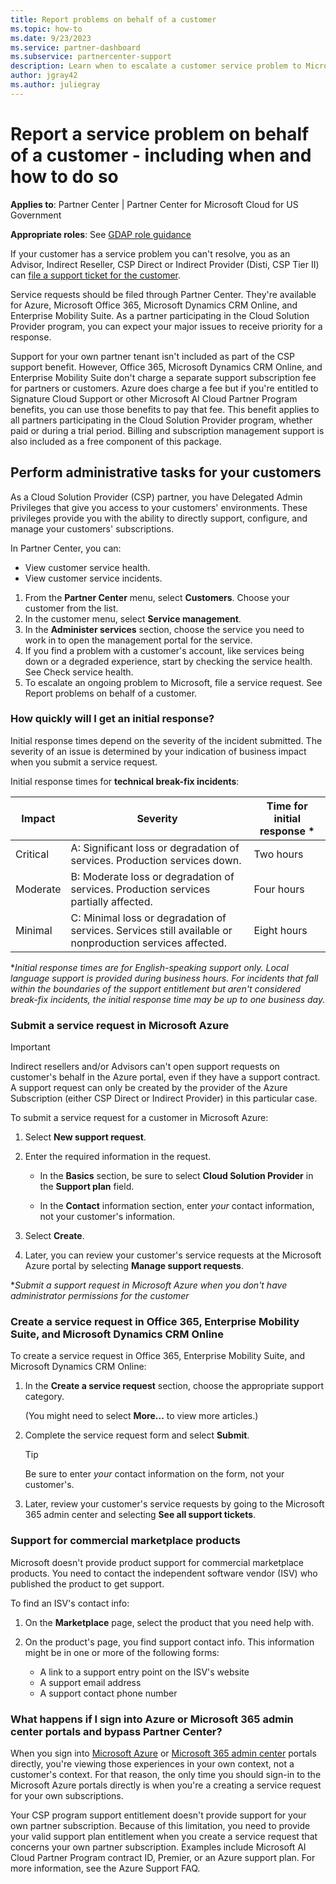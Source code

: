 ```yaml
---
title: Report problems on behalf of a customer
ms.topic: how-to
ms.date: 9/23/2023
ms.service: partner-dashboard
ms.subservice: partnercenter-support
description: Learn when to escalate a customer service problem to Microsoft and how to file a support ticket for different types of Microsoft services.
author: jgray42
ms.author: juliegray
---
```


# Report a service problem on behalf of a customer - including when and how to do so

**Applies to**: Partner Center | Partner Center for Microsoft Cloud for US Government

**Appropriate roles**: See [GDAP role guidance](./gdap-least-privileged-roles-by-task.md)

If your customer has a service problem you can't resolve, you as an Advisor, Indirect Reseller, CSP Direct or Indirect Provider (Disti, CSP Tier II) can [file a support ticket for the customer](report-problems-on-behalf-of-a-customer.md).

Service requests should be filed through Partner Center. They're available for Azure, Microsoft Office 365, Microsoft Dynamics CRM Online, and Enterprise Mobility Suite. As a partner participating in the Cloud Solution Provider program, you can expect your major issues to receive priority for a response.

Support for your own partner tenant isn't included as part of the CSP support benefit. However, Office 365, Microsoft Dynamics CRM Online, and Enterprise Mobility Suite don't charge a separate support subscription fee for partners or customers. Azure does charge a fee but if you're entitled to Signature Cloud Support or other Microsoft AI Cloud Partner Program benefits, you can use those benefits to pay that fee. This benefit applies to all partners participating in the Cloud Solution Provider program, whether paid or during a trial period. Billing and subscription management support is also included as a free component of this package.

## Perform administrative tasks for your customers

As a Cloud Solution Provider (CSP) partner, you have Delegated Admin Privileges that give you access to your customers' environments. These privileges provide you with the ability to directly support, configure, and manage your customers' subscriptions.

In Partner Center, you can:

- View customer service health.
- View customer service incidents.

1. From the **Partner Center** menu, select **Customers**. Choose your customer from the list.
2. In the customer menu, select **Service management**.
3. In the **Administer services** section, choose the service you need to work in to open the management portal for the service.
4. If you find a problem with a customer's account, like services being down or a degraded experience, start by checking the service health. See Check service health.
5. To escalate an ongoing problem to Microsoft, file a service request. See Report problems on behalf of a customer.

### How quickly will I get an initial response?

Initial response times depend on the severity of the incident submitted. The severity of an issue is determined by your indication of business impact when you submit a service request.

Initial response times for **technical break-fix incidents**:

| **Impact** | **Severity**                                                                                             | **Time for initial response \*** |
| ---------- | -------------------------------------------------------------------------------------------------------- | -------------------------------- |
| Critical   | A: Significant loss or degradation of services. Production services down.                                | Two hours                        |
| Moderate   | B: Moderate loss or degradation of services. Production services partially affected.                     | Four hours                       |
| Minimal    | C: Minimal loss or degradation of services. Services still available or nonproduction services affected. | Eight hours                      |

**Initial response times are for English-speaking support only. Local language support is provided during business hours. For incidents that fall within the boundaries of the support entitlement but aren't considered break-fix incidents, the initial response time may be up to one business day.*

### Submit a service request in Microsoft Azure

> [!IMPORTANT]
> Indirect resellers and/or Advisors can't open support requests on customer's behalf in the Azure portal, even if they have a support contract. A support request can only be created by the provider of the Azure Subscription (either CSP Direct or Indirect Provider) in this particular case.

To submit a service request for a customer in Microsoft Azure:

1. Select **New support request**.

2. Enter the required information in the request.

   - In the **Basics** section, be sure to select **Cloud Solution Provider** in the **Support plan** field.

   - In the **Contact** information section, enter *your* contact information, not your customer's information.

3. Select **Create**.

4. Later, you can review your customer's service requests at the Microsoft Azure portal by selecting **Manage support requests**.

**Submit a support request in Microsoft Azure when you don't have administrator permissions for the customer*

### Create a service request in Office 365, Enterprise Mobility Suite, and Microsoft Dynamics CRM Online

To create a service request in Office 365, Enterprise Mobility Suite, and Microsoft Dynamics CRM Online:

1. In the **Create a service request** section, choose the appropriate support category.

   (You might need to select **More...** to view more articles.)

2. Complete the service request form and select **Submit**.

   > [!TIP]
   > Be sure to enter *your* contact information on the form, not your customer's.

3. Later, review your customer's service requests by going to the Microsoft 365 admin center and selecting **See all support tickets**.

### Support for commercial marketplace products

Microsoft doesn't provide product support for commercial marketplace products. You need to contact the independent software vendor (ISV) who published the product to get support.

To find an ISV's contact info:

1. On the **Marketplace** page, select the product that you need help with.

2. On the product's page, you find support contact info. This information might be in one or more of the following forms:

    - A link to a support entry point on the ISV's website
    - A support email address
    - A support contact phone number

### What happens if I sign into  Azure or Microsoft 365 admin center portals and bypass Partner Center?

When you sign into [Microsoft Azure](https://ms.portal.azure.com/#home) or [Microsoft 365 admin center](https://admin.microsoft.com/adminportal/home?#/homepage) portals directly, you're viewing those experiences in your own context, not a customer's context. For that reason, the only time you should sign-in to the Microsoft Azure portals directly is when you're a creating a service request for your own subscriptions.

Your CSP program support entitlement doesn't provide support for your own partner subscription. Because of this limitation, you need to provide your valid support plan entitlement when you create a service request that concerns your own partner subscription. Examples include Microsoft AI Cloud Partner Program contract ID, Premier, or an Azure support plan. For more information, see the Azure Support FAQ.
